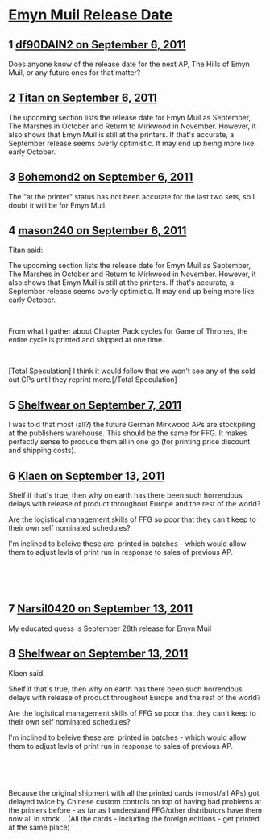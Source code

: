 # [Emyn Muil Release Date](https://community.fantasyflightgames.com/topic/52768-emyn-muil-release-date/)

## 1 [df90DAIN2 on September 6, 2011](https://community.fantasyflightgames.com/topic/52768-emyn-muil-release-date/?do=findComment&comment=524868)

Does anyone know of the release date for the next AP, The Hills of Emyn Muil, or any future ones for that matter?

## 2 [Titan on September 6, 2011](https://community.fantasyflightgames.com/topic/52768-emyn-muil-release-date/?do=findComment&comment=524896)

The upcoming section lists the release date for Emyn Muil as September, The Marshes in October and Return to Mirkwood in November. However, it also shows that Emyn Muil is still at the printers. If that's accurate, a September release seems overly optimistic. It may end up being more like early October.

## 3 [Bohemond2 on September 6, 2011](https://community.fantasyflightgames.com/topic/52768-emyn-muil-release-date/?do=findComment&comment=524928)

The "at the printer" status has not been accurate for the last two sets, so I doubt it will be for Emyn Muil.

## 4 [mason240 on September 6, 2011](https://community.fantasyflightgames.com/topic/52768-emyn-muil-release-date/?do=findComment&comment=524991)

Titan said:

The upcoming section lists the release date for Emyn Muil as September, The Marshes in October and Return to Mirkwood in November. However, it also shows that Emyn Muil is still at the printers. If that's accurate, a September release seems overly optimistic. It may end up being more like early October.



 

From what I gather about Chapter Pack cycles for Game of Thrones, the entire cycle is printed and shipped at one time.

 

[Total Speculation] I think it would follow that we won't see any of the sold out CPs until they reprint more.[/Total Speculation]

## 5 [Shelfwear on September 7, 2011](https://community.fantasyflightgames.com/topic/52768-emyn-muil-release-date/?do=findComment&comment=525104)

I was told that most (all?) the future German Mirkwood APs are stockpiling at the publishers warehouse. This should be the same for FFG. It makes perfectly sense to produce them all in one go (for printing price discount and shipping costs).

## 6 [Klaen on September 13, 2011](https://community.fantasyflightgames.com/topic/52768-emyn-muil-release-date/?do=findComment&comment=527314)

Shelf if that's true, then why on earth has there been such horrendous delays with release of product throughout Europe and the rest of the world?

Are the logistical management skills of FFG so poor that they can't keep to their own self nominated schedules?

I'm inclined to beleive these are  printed in batches - which would allow them to adjust levls of print run in response to sales of previous AP.

 

 

## 7 [Narsil0420 on September 13, 2011](https://community.fantasyflightgames.com/topic/52768-emyn-muil-release-date/?do=findComment&comment=527352)

My educated guess is September 28th release for Emyn Muil

## 8 [Shelfwear on September 13, 2011](https://community.fantasyflightgames.com/topic/52768-emyn-muil-release-date/?do=findComment&comment=527412)

Klaen said:

Shelf if that's true, then why on earth has there been such horrendous delays with release of product throughout Europe and the rest of the world?

Are the logistical management skills of FFG so poor that they can't keep to their own self nominated schedules?

I'm inclined to beleive these are  printed in batches - which would allow them to adjust levls of print run in response to sales of previous AP.

 

 



Because the original shipment with all the printed cards (=most/all APs) got delayed twice by Chinese custom controls on top of having had problems at the printers before - as far as I understand FFG/other distributors have them now all in stock... (All the cards - including the foreign editions - get printed at the same place)

